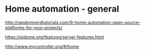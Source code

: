 # Home automation - general

http://randomnerdtutorials.com/9-home-automation-open-source-platforms-for-your-projects/

https://pidome.org/features/server-features.html

http://www.mycontroller.org/#/home

